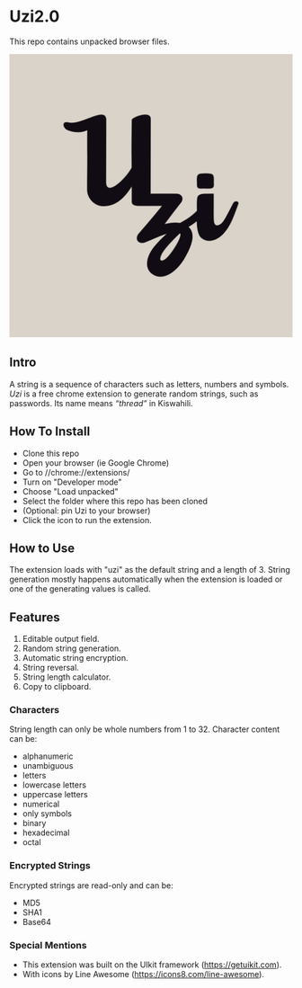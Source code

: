 # Uzi2.0
This repo contains unpacked browser files.

![Uzi Logo](https://raw.githubusercontent.com/KomboAmina/Uzi2.0/main/assets/img/Uzi%20Logo%20large.jpg)


## Intro
A string is a sequence of characters such as letters, numbers and symbols.
_Uzi_ is a free chrome extension to generate random strings, such as passwords. Its name means _“thread”_ in Kiswahili.

## How To Install
* Clone this repo
* Open your browser (ie Google Chrome)
* Go to //chrome://extensions/
* Turn on "Developer mode"
* Choose "Load unpacked"
* Select the folder where this repo has been cloned
* (Optional: pin Uzi to your browser)
* Click the icon to run the extension.

## How to Use
The extension loads with "uzi" as the default string and a length of 3.
String generation mostly happens automatically when the extension is loaded or one of the generating values is called.

## Features
1. Editable output field.
2. Random string generation.
3. Automatic string encryption.
4. String reversal.
5. String length calculator.
6. Copy to clipboard.

### Characters
String length can only be whole numbers from 1 to 32.
Character content can be:
* alphanumeric
* unambiguous
* letters
* lowercase letters
* uppercase letters
* numerical
* only symbols
* binary
* hexadecimal
* octal

### Encrypted Strings
Encrypted strings are read-only and can be:
* MD5
* SHA1
* Base64

### Special Mentions
* This extension was built on the UIkit framework (https://getuikit.com).
* With icons by Line Awesome (https://icons8.com/line-awesome).
